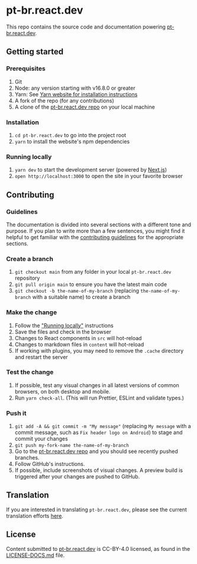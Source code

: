 # pt-br.react.dev

This repo contains the source code and documentation powering [pt-br.react.dev](https://pt-br.react.dev/).

## Getting started

### Prerequisites

1. Git
1. Node: any version starting with v16.8.0 or greater
1. Yarn: See [Yarn website for installation instructions](https://yarnpkg.com/lang/en/docs/install/)
1. A fork of the repo (for any contributions)
1. A clone of the [pt-br.react.dev repo](https://github.com/reactjs/pt-br.reactjs.org) on your local machine

### Installation

1. `cd pt-br.react.dev` to go into the project root
2. `yarn` to install the website's npm dependencies

### Running locally

1. `yarn dev` to start the development server (powered by [Next.js](https://nextjs.org/))
1. `open http://localhost:3000` to open the site in your favorite browser

## Contributing

### Guidelines

The documentation is divided into several sections with a different tone and purpose. If you plan to write more than a few sentences, you might find it helpful to get familiar with the [contributing guidelines](https://github.com/reactjs/pt-br.reactjs.org/blob/main/CONTRIBUTING.md#guidelines-for-text) for the appropriate sections.

### Create a branch

1. `git checkout main` from any folder in your local `pt-br.react.dev` repository
1. `git pull origin main` to ensure you have the latest main code
1. `git checkout -b the-name-of-my-branch` (replacing `the-name-of-my-branch` with a suitable name) to create a branch

### Make the change

1. Follow the ["Running locally"](#running-locally) instructions
1. Save the files and check in the browser
1. Changes to React components in `src` will hot-reload
1. Changes to markdown files in `content` will hot-reload
1. If working with plugins, you may need to remove the `.cache` directory and restart the server

### Test the change

1. If possible, test any visual changes in all latest versions of common browsers, on both desktop and mobile.
2. Run `yarn check-all`. (This will run Prettier, ESLint and validate types.)

### Push it

1. `git add -A && git commit -m "My message"` (replacing `My message` with a commit message, such as `Fix header logo on Android`) to stage and commit your changes
1. `git push my-fork-name the-name-of-my-branch`
1. Go to the [pt-br.react.dev repo](https://github.com/reactjs/pt-br.reactjs.org) and you should see recently pushed branches.
1. Follow GitHub's instructions.
1. If possible, include screenshots of visual changes. A preview build is triggered after your changes are pushed to GitHub.

## Translation

If you are interested in translating `pt-br.react.dev`, please see the current translation efforts [here](https://github.com/reactjs/pt-br.reactjs.org/issues/555).

## License

Content submitted to [pt-br.react.dev](https://pt-br.react.dev/) is CC-BY-4.0 licensed, as found in the [LICENSE-DOCS.md](https://github.com/reactjs/pt-br.reactjs.org/blob/main/LICENSE-DOCS.md) file.
